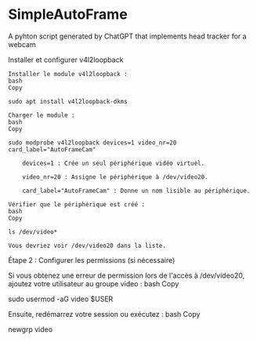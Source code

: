 # SimpleAutoFrame
A pyhton script generated by ChatGPT that implements head tracker for a webcam

Installer et configurer v4l2loopback

    Installer le module v4l2loopback :
    bash
    Copy

    sudo apt install v4l2loopback-dkms

    Charger le module :
    bash
    Copy

    sudo modprobe v4l2loopback devices=1 video_nr=20 card_label="AutoFrameCam"

        devices=1 : Crée un seul périphérique vidéo virtuel.

        video_nr=20 : Assigne le périphérique à /dev/video20.

        card_label="AutoFrameCam" : Donne un nom lisible au périphérique.

    Vérifier que le périphérique est créé :
    bash
    Copy

    ls /dev/video*

    Vous devriez voir /dev/video20 dans la liste.

Étape 2 : Configurer les permissions (si nécessaire)

Si vous obtenez une erreur de permission lors de l'accès à /dev/video20, ajoutez votre utilisateur au groupe video :
bash
Copy

sudo usermod -aG video $USER

Ensuite, redémarrez votre session ou exécutez :
bash
Copy

newgrp video